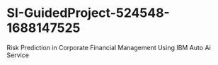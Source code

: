 # SI-GuidedProject-524548-1688147525
Risk Prediction in Corporate Financial Management Using IBM Auto Ai Service
